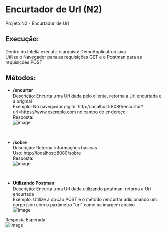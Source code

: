 # Encurtador de Url (N2)
 Projeto N2 - Encurtador de Url


## Execução:
 Dentro do InteliJ execute o arquivo: DemoApplication.java <br>
 Utilize o Navegador para as requisições GET e o Postman para as requisições POST

 ## Métodos:
- **/encurtar** <br>
Descrição: Encurta uma Url dada pelo cliente, retorna a Url encurtada e a original <br>
Exemplo: No navegador digite: http://localhost:8080/encurtar?url=https://www.exemplo.com no campo de endereço <br>
Resposta: <br>
![image](https://github.com/user-attachments/assets/75d11122-23ff-4d5e-a7ac-041e31e4bdfc)
<br>

- **/sobre** <br>
Descrição: Retorna informações básicas <br>
Uso: http://localhost:8080/sobre <br>
Resposta: <br>
![image](https://github.com/user-attachments/assets/cdc679e1-e52e-4eef-b6cf-00eab8b9731e)
<br>

- **Utilizando Postman** <br>
Descrição: Encurta uma Url dada utilizando postman, retorna a Url encurtada<br>
Exemplo: Utilize a opção POST e o método /encurtar adicionando um corpo json com o parâmetro "url" como na imagem abaixo <br>
![image](https://github.com/user-attachments/assets/c791101b-2540-4784-918c-45d497c1c9ee)

Resposta Esperada: <br>
![image](https://github.com/user-attachments/assets/f486eb1a-ec90-4774-bd73-ba05c57f26fe)
<br>

